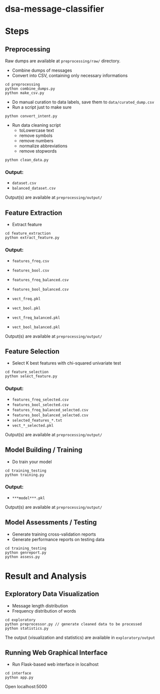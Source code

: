 # dsa-message-classifier

# Steps

## Preprocessing

Raw dumps are available at `preprocessing/raw/` directory.

- Combine dumps of messages
- Convert into CSV, containing only necessary informations

```
cd preprocessing
python combine_dumps.py
python make_csv.py
```

- Do manual curation to data labels, save them to `data/curated_dump.csv`
- Run a script just to make sure

```
python convert_intent.py
```

- Run data cleaning script
	- toLowercase text
	- remove symbols
	- remove numbers
	- normalize abbreviations
	- remove stopwords

```
python clean_data.py
```

### Output:

- `dataset.csv`
- `balanced_dataset.csv`

Output(s) are available at `preprocessing/output/`



## Feature Extraction

- Extract feature
```
cd feature_extraction
python extract_feature.py
```

### Output:

- `features_freq.csv`
- `features_bool.csv`
- `features_freq_balanced.csv`
- `features_bool_balanced.csv`

- `vect_freq.pkl`
- `vect_bool.pkl`
- `vect_freq_balanced.pkl`
- `vect_bool_balanced.pkl`

Output(s) are available at `preprocessing/output/`


## Feature Selection

- Select K best features with chi-squared univariate test

```
cd feature_selection
python select_feature.py
```

### Output:

- `features_freq_selected.csv`
- `features_bool_selected.csv`
- `features_freq_balanced_selected.csv`
- `features_bool_balanced_selected.csv`
- `selected_features_*.txt`
- `vect_*_selected.pkl`

Output(s) are available at `preprocessing/output/`

## Model Building / Training

- Do train your model
```
cd training_testing
python training.py
```

### Output:

- `***model***.pkl`

Output(s) are available at `preprocessing/output/`



## Model Assessments / Testing

- Generate training cross-validation reports
- Generate performance reports on testing data

```
cd training_testing
python genreport.py
python assess.py
```


# Result and Analysis

## Exploratory Data Visualization

- Message length distribution
- Frequency distribution of words
```
cd exploratory
python preprocessor.py // generate cleaned data to be processed
python statistics.py
```
The output (visualization and statistics) are available in `exploratory/output`

## Running Web Graphical Interface

- Run Flask-based web interface in localhost
```
cd interface
python app.py
```
Open localhost:5000
